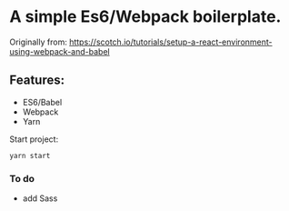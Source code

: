 # A simple Es6/Webpack boilerplate.

Originally from: https://scotch.io/tutorials/setup-a-react-environment-using-webpack-and-babel

## Features:

* ES6/Babel
* Webpack
* Yarn

Start project:

	yarn start

### To do

* add Sass
